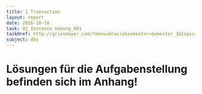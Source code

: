 ```yaml
---
title: 1 Transaction
layout: report
date: 2016-10-10
task: 01_Instance Uebung_001
taskHref: http://griesmayer.com/?menu=Oracle&semester=Semester_3&topic=01_Transaction
subject: dbi
---
```

# Lösungen für die Aufgabenstellung befinden sich im Anhang!
